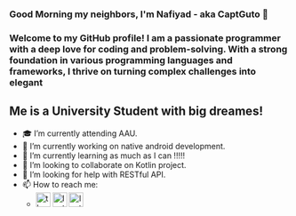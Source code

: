 ### Good Morning my neighbors, I'm Nafiyad - aka CaptGuto 👋

<h3>Welcome to my GitHub profile! I am a passionate programmer with a deep love for coding and problem-solving. With a strong foundation in various programming languages and frameworks, I thrive on turning complex challenges into elegant 

## Me is a University Student with big dreames!
- 🎓 I’m currently attending AAU.
- 🔭 I’m currently working on native android development. 
- 🌱 I’m currently learning as much as I can !!!!!
- 👯 I’m looking to collaborate on Kotlin project.
- 🤔 I’m looking for help with RESTful API.
- 📫 How to reach me:
  - <a href="https://www.linkedin.com/in/nafiyad-tadesse-1565b325b/?lipi=urn%3Ali%3Apage%3Ad_flagship3_feed%3BdnKy20NrSNKkrEbpd6x30w%3D%3D"><img src="https://simpleicons.org/icons/linkedin.svg" alt="theWebSite" width="26px"></a>
  <a href="https://www.instagram.com/b.ru.ck/"><img src="https://simpleicons.org/icons/instagram.svg" alt="Instagram" width="26px"></a>
   <a href="https://threads/b.ru.ck/"><img src="https://simpleicons.org/icons/threads.svg" alt="Instagram" width="26px"></a>


<!--
**CaptGuto/CaptGuto** is a ✨ _special_ ✨ repository because its `README.md` (this file) appears on your GitHub profile.

Here are some ideas to get you started:

- 🔭 I’m currently working on ...
- 🌱 I’m currently learning ...
- 👯 I’m looking to collaborate on ...
- 🤔 I’m looking for help with ...
- 💬 Ask me about ...
- 📫 How to reach me: ...
- 😄 Pronouns: ...
- ⚡ Fun fact: ...
-->
